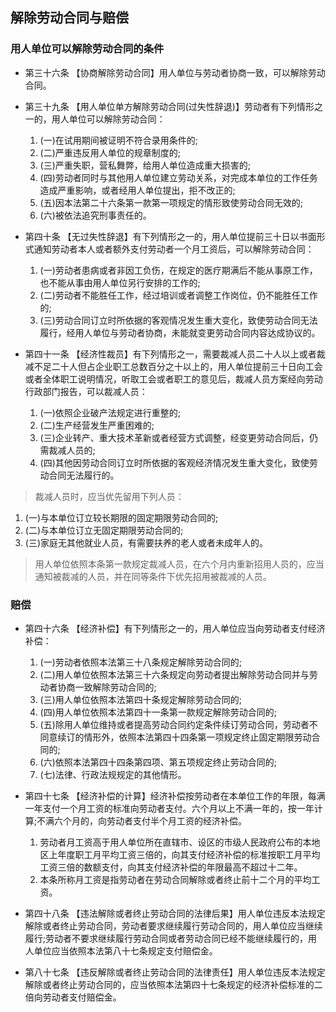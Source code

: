 ## 解除劳动合同与赔偿
### 用人单位可以解除劳动合同的条件
 * 第三十六条 【协商解除劳动合同】用人单位与劳动者协商一致，可以解除劳动合同。
 * 第三十九条 【用人单位单方解除劳动合同(过失性辞退)】劳动者有下列情形之一的，用人单位可以解除劳动合同：
    1. (一)在试用期间被证明不符合录用条件的;
    2. (二)严重违反用人单位的规章制度的;
    3. (三)严重失职，营私舞弊，给用人单位造成重大损害的;
    4. (四)劳动者同时与其他用人单位建立劳动关系，对完成本单位的工作任务造成严重影响，或者经用人单位提出，拒不改正的;
    5. (五)因本法第二十六条第一款第一项规定的情形致使劳动合同无效的;
    6. (六)被依法追究刑事责任的。

* 第四十条 【无过失性辞退】有下列情形之一的，用人单位提前三十日以书面形式通知劳动者本人或者额外支付劳动者一个月工资后，可以解除劳动合同：
    1. (一)劳动者患病或者非因工负伤，在规定的医疗期满后不能从事原工作，也不能从事由用人单位另行安排的工作的;
    2. (二)劳动者不能胜任工作，经过培训或者调整工作岗位，仍不能胜任工作的;
    3. (三)劳动合同订立时所依据的客观情况发生重大变化，致使劳动合同无法履行，经用人单位与劳动者协商，未能就变更劳动合同内容达成协议的。

* 第四十一条 【经济性裁员】有下列情形之一，需要裁减人员二十人以上或者裁减不足二十人但占企业职工总数百分之十以上的，用人单位提前三十日向工会或者全体职工说明情况，听取工会或者职工的意见后，裁减人员方案经向劳动行政部门报告，可以裁减人员：
    1. (一)依照企业破产法规定进行重整的;
    2. (二)生产经营发生严重困难的;
    3. (三)企业转产、重大技术革新或者经营方式调整，经变更劳动合同后，仍需裁减人员的;
    4. (四)其他因劳动合同订立时所依据的客观经济情况发生重大变化，致使劳动合同无法履行的。

> 裁减人员时，应当优先留用下列人员：
1. (一)与本单位订立较长期限的固定期限劳动合同的;
2. (二)与本单位订立无固定期限劳动合同的;
3. (三)家庭无其他就业人员，有需要扶养的老人或者未成年人的。

> 用人单位依照本条第一款规定裁减人员，在六个月内重新招用人员的，应当通知被裁减的人员，并在同等条件下优先招用被裁减的人员。

### 赔偿
* 第四十六条 【经济补偿】有下列情形之一的，用人单位应当向劳动者支付经济补偿：
    1. (一)劳动者依照本法第三十八条规定解除劳动合同的;
    2. (二)用人单位依照本法第三十六条规定向劳动者提出解除劳动合同并与劳动者协商一致解除劳动合同的;
    3. (三)用人单位依照本法第四十条规定解除劳动合同的;
    4. (四)用人单位依照本法第四十一条第一款规定解除劳动合同的;
    5. (五)除用人单位维持或者提高劳动合同约定条件续订劳动合同，劳动者不同意续订的情形外，依照本法第四十四条第一项规定终止固定期限劳动合同的;
    6. (六)依照本法第四十四条第四项、第五项规定终止劳动合同的;
    7. (七)法律、行政法规规定的其他情形。

* 第四十七条 【经济补偿的计算】经济补偿按劳动者在本单位工作的年限，每满一年支付一个月工资的标准向劳动者支付。六个月以上不满一年的，按一年计算;不满六个月的，向劳动者支付半个月工资的经济补偿。
    1. 劳动者月工资高于用人单位所在直辖市、设区的市级人民政府公布的本地区上年度职工月平均工资三倍的，向其支付经济补偿的标准按职工月平均工资三倍的数额支付，向其支付经济补偿的年限最高不超过十二年。
    2. 本条所称月工资是指劳动者在劳动合同解除或者终止前十二个月的平均工资。

* 第四十八条 【违法解除或者终止劳动合同的法律后果】用人单位违反本法规定解除或者终止劳动合同，劳动者要求继续履行劳动合同的，用人单位应当继续履行;劳动者不要求继续履行劳动合同或者劳动合同已经不能继续履行的，用人单位应当依照本法第八十七条规定支付赔偿金。

* 第八十七条 【违反解除或者终止劳动合同的法律责任】用人单位违反本法规定解除或者终止劳动合同的，应当依照本法第四十七条规定的经济补偿标准的二倍向劳动者支付赔偿金。